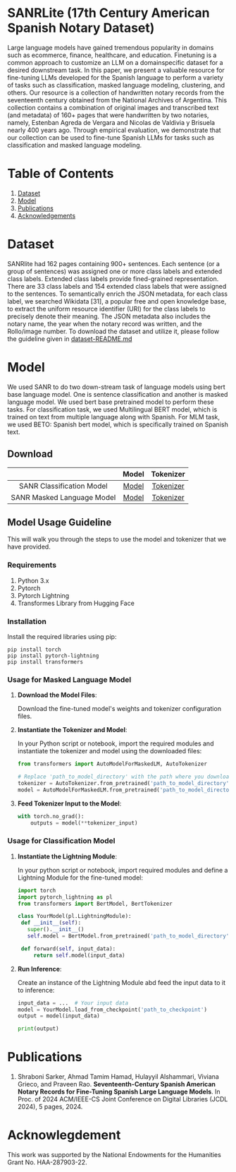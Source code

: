 # SANRLite (17th Century American Spanish Notary Dataset)

Large language models have gained tremendous popularity in domains such as ecommerce, finance, healthcare, and education. Finetuning is a common approach to customize an LLM on a domainspecific dataset for a desired downstream task. In this paper, we
present a valuable resource for fine-tuning LLMs developed for the Spanish language to perform a variety of tasks such as classification, masked language modeling, clustering, and others. Our resource is a collection of handwritten notary records from the
seventeenth century obtained from the National Archives of Argentina. This collection contains a combination of original images
and transcribed text (and metadata) of 160+ pages that were handwritten by two notaries, namely, Estenban Agreda de Vergara and
Nicolas de Valdivia y Brisuela nearly 400 years ago. Through empirical evaluation, we demonstrate that our collection can be used to
fine-tune Spanish LLMs for tasks such as classification and masked language modeling. 

# Table of Contents 

1. [Dataset](#dataset)
2. [Model](#model)
3. [Publications](#publications)
4. [Acknowledgements](#acknowledgement)


# Dataset 

SANRlite had 162 pages containing 900+ sentences. Each sentence (or a group of sentences) was assigned one or more class labels and extended class labels. Extended class labels provide fined-grained representation. There are 33 class labels and 154 extended class labels that were assigned to the sentences. To semantically enrich the JSON metadata, for each class label, we searched Wikidata [31], a popular free and open knowledge base, to extract the uniform resource identifier (URI) for the class labels to precisely denote their meaning. The JSON metadata also includes the notary name, the year when the notary record was written, and the Rollo/image number. To download the dataset and utilize it, please follow the guideline given in [dataset-README.md](dataset/dataset-README.md)

# Model
 We used SANR to do two down-stream task of language models using bert base language model. One is sentence classification and another is masked language model. We used bert base pretrained model to perform these tasks. For classification task, we used Multilingual BERT model, which is trained on text from multiple language along with Spanish. For MLM task, we used BETO: Spanish bert model, which is specifically trained on Spanish text. 

## Download

|                          |                  Model                   |                  Tokenizer                  |
|:------------:|:----------------------------------------:|:-------------------------------------------:|
| SANR Classification Model | [Model](https://mailmissouri-my.sharepoint.com/:u:/g/personal/sscx3_umsystem_edu/EZSOpYNTYx9KhyCEPoE86zkB_Yab9O6e2qkGOPpzmKQ7jQ?e=voLsql) | [Tokenizer](https://mailmissouri-my.sharepoint.com/:u:/g/personal/sscx3_umsystem_edu/EZSOpYNTYx9KhyCEPoE86zkB_Yab9O6e2qkGOPpzmKQ7jQ?e=voLsql) |
| SANR Masked Language Model | [Model](https://mailmissouri-my.sharepoint.com/:u:/g/personal/sscx3_umsystem_edu/EZ-txJnab91Lgf8VwrXM2fgBnubPovo44zK3ooX6a1Fy2w?e=RL1Aje)  | [Tokenizer](https://mailmissouri-my.sharepoint.com/:u:/g/personal/sscx3_umsystem_edu/EZ-txJnab91Lgf8VwrXM2fgBnubPovo44zK3ooX6a1Fy2w?e=RL1Aje) |

<!-- If you wish to download and use the model and tokenizer, please follow the steps mentioned in the [model-README.md](model/model-README.md). -->

## Model Usage Guideline
This will walk you through the steps to use the model and tokenizer that we have provided.

### Requirements

1. Python 3.x
2. Pytorch
3. Pytorch Lightning
4. Transformes Library from Hugging Face

### Installation

Install the required libraries using pip:

    pip install torch
    pip install pytorch-lightning
    pip install transformers

### Usage for Masked Language Model 

1. **Download the Model Files**:

   Download the fine-tuned model's weights and tokenizer configuration files. 

2. **Instantiate the Tokenizer and Model**:

   In your Python script or notebook, import the required modules and instantiate the tokenizer and model using the downloaded files:

   ```python
   from transformers import AutoModelForMaskedLM, AutoTokenizer
   
   # Replace 'path_to_model_directory' with the path where you downloaded the model files.
   tokenizer = AutoTokenizer.from_pretrained('path_to_model_directory')
   model = AutoModelForMaskedLM.from_pretrained('path_to_model_directory')

2. **Feed Tokenizer Input to the Model**:

    ```python
    with torch.no_grad():
        outputs = model(**tokenizer_input)

### Usage for Classification Model 

1. **Instantiate the Lightning Module**:

   In your python script or notebook, import required modules and define a Lightning Module for the fine-tuned model:


   ```python
   import torch
   import pytorch_lightning as pl
   from transformers import BertModel, BertTokenizer

   class YourModel(pl.LightningModule):
    def __init__(self):
      super().__init__()
      self.model = BertModel.from_pretrained('path_to_model_directory')

    def forward(self, input_data):
        return self.model(input_data)


2. **Run Inference**:

    Create an instance of the Lightning Module abd feed the input data to it to inference:
   
    ```python
    input_data = ...  # Your input data
    model = YourModel.load_from_checkpoint('path_to_checkpoint')
    output = model(input_data)

    print(output)


# Publications
1. Shraboni Sarker, Ahmad Tamim Hamad, Hulayyil Alshammari, Viviana Grieco, and Praveen Rao. **Seventeenth-Century Spanish American Notary Records for Fine-Tuning Spanish Large Language Models**. In Proc. of 2024 ACM/IEEE-CS Joint Conference on Digital Libraries (JCDL 2024), 5 pages, 2024.
   
# Acknowlegdement
This work was supported by the National Endowments for the Humanities Grant No. HAA-287903-22.

